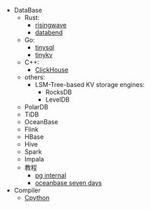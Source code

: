 * DataBase
   * Rust: 
        * [risingwave](https://github.com/singularity-data/risingwave)
        * [databend](https://github.com/datafuselabs/databend)
   * Go:
        * [tinysql](https://github.com/talent-plan/tinysql)
        * [tinykv](https://github.com/talent-plan/tinykv)
   * C++:
        * [ClickHouse](https://github.com/ClickHouse/ClickHouse)
   * others:
        * LSM-Tree-based KV storage engines:
             * RocksDB
             * LevelDB
   * PolarDB
   * TiDB
   * OceanBase
   * Flink
   * HBase
   * Hive
   * Spark
   * Impala
   * 教程
      * [pg internal](http://www.interdb.jp/pg/index.html)
      * [oceanbase seven days](https://developer.aliyun.com/article/993721)
* Compiler
   * [Cpython](https://github.com/python/cpython)


